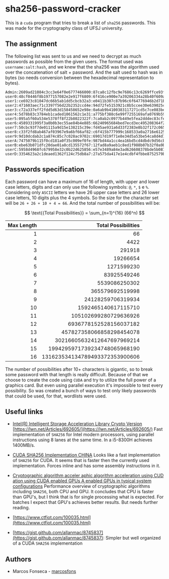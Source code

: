 # sha256-password-cracker

This is a `cuda` program that tries to break a list of `sha256` passwords. This
was made for the cryptography class of UFSJ university.


## The assignment

The following list was sent to us and we need to decrypt as much passwords as
possible from the given users. The format used was `username:salt:hash`, and we
knew that the sha256 was the algorithm used over the concatenation of salt +
password. And the salt used to hash was in bytes (so needs conversion between
the hexadecimal representation to bytes).

```
Admin:2609ad21084c3cc3e64f0e6777466000:87ca8c12fbc9e7686c13c6269ffce93fb66d78a002638c95edc471ed41d46f8e
user0:48cf0446f8b1977157082e2e917f6809:6f416ce900e7a39206334a28b40f609a2984332b2b5313cdafba10e2f3d6f3a5
user1:ce6923c81047dc66b5ab1dd5cbcb32a3:e0411b307c87b96c6f64776946b2d71b61f821a2641a234c86a979f1d2347bf5
user2:471603aec71c3397f56d22b2352ccd4e:94d72fe5153921c8b5ccee30e639025c7640ad15ed4c2c68e1eacb6d2db94139
user3:c72a337eff2fdd5d63d158458652e98e:0a6ab9b4100383117271cd5c7ce083be7bbb669a532cc8857356315e61340abe
user4:5d78b83c3784eb1caded1061562c1e31:a775bf388c6e99f7255169afa0769b594692d86c662f294057de91a182cb416f
user5:095a5f60a534e5378ff8f22b8022322f:7ca0ab2c0977b449e5fea2dddec83cfe5ebe039b50fb323fa7e7183546bd80f3
user6:4589331995f3a0b0b3ec55ae84b4e885:66240965684bed7ecd3ec495208364f25e964fe83aa31679f3210a5bfe32dc10
user7:50cbc93f7de01115a9d15e138215c39e:fd45ae931a6d33f2383e8b32f172c0654152a1fd8b4134de9a31b4423a15f7b5
user8:c33f2fd8ab467af03967e9a6bf66af82:c6f415b777999c168533a0a2716e6125f740235e99c03319ef0dcb1a0be06c15
user9:9d10dcdab2c1a874c85c7c028ac9702c:69017d19f71e8e34d5a53be54ca8d4d7bc9dc6c913babe3bb1e222010eba8066
userA:7475079b115f0cd181a0f35c009ef0fe:987bd44a1cc4ea16bd5cd4dbdc9d56cbc9644691b88c0ccba9aed1a14ba206e6
userB:ebe63b071dfc20dae01a8cd135572f67:12fad8a9aeb1c8ed1f988b07b32f0a9b7d7458e7c99822d1d4284bf6edcf3a3e
userC:5958d4968fc679958e32c0b22d625856:e57e3489a84e3ad626608378bde5b0873b85c8bef443998d6bb1d3f2a6c7d0bc
userD:3354623a2c1deaed1362f124c75db8a7:27a575da417e1e4cdbf4fbbe8752579b6e1d65e79731ed773a6886812e2da116
```

## Passwords specification

Each password can have a maximum of 16 of length, with upper and lower case
letters, digits and can only use the following symbols: `@`, `*`, `$` e `%`.
Considering only `ASCII` letters we have 26 upper case letters and 26 lower case
letters, 10 digits plus the 4 symbols. So the size for the character set will be
`26 + 26 + 10 + 4 = 66`. And the total number of possibilities will be:

$$
\text{{Total Possibilities}} = \sum_{n=1}^{16} (66^n)
$$

|   Max Length |            Total Possibilities |
|-------------:|-------------------------------:|
|            1 |                             66 |
|            2 |                           4422 |
|            3 |                         291918 |
|            4 |                       19266654 |
|            5 |                     1271599230 |
|            6 |                    83925549246 |
|            7 |                  5539086250302 |
|            8 |                365579692519998 |
|            9 |              24128259706319934 |
|           10 |            1592465140617115710 |
|           11 |          105102699280729636926 |
|           12 |         6936778152528156037182 |
|           13 |       457827358066858298454078 |
|           14 |     30216605632412647697969214 |
|           15 |   1994295971739234748065968190 |
|           16 | 131623534134789493372353900606 |



The number of possibilities after 10+ characters is gigantic, so to break some
password with that length is really difficult. Because of that we choose to
create the code using `CUDA` and try to utilize the full power of a graphics
card. But even using parallel execution it's impossible to test every
possibility. So was created a bunch of ways to test only likely passwords that
could be used, for that, wordlists were used.


## Useful links

- [Intel(R) Intelligent Storage Acceleration Library Crypto Version](https://github.com/intel/isa-l_crypto/tree/master) [https://lwn.net/Articles/692605/](https://lwn.net/Articles/692605/)
Fast implementation of `SHA256` for Intel modern processors, using parallel
instructions using 8 lanes at the same time. In a i5-8300H achieves 1400MB/s.

- [CUDA SHA256 Implementation CHINA](https://blog.csdn.net/Metal1/article/details/81322073)
Looks like a fast implementation of `SHA256` for CUDA. It seems that is faster
then the currently used implementation. Forces inline and has some assembly
instructions in it.

- [Cryptographic algorithm acceler aphic algorithm acceleration using CUD ation
using CUDA enabled GPUs A enabled GPUs in typical system
configurations](https://scholarworks.rit.edu/cgi/viewcontent.cgi?article=4203&context=theses)
Performance overview of cryptographic algorithms including `SHA256`, both CPU
and GPU. It concludes that CPU is faster than GPU's, but I think that is for
single processing what is expected. For batches I expect that GPU's achieves
better results. But needs further reading.

- [https://www.ctfiot.com/100035.html](https://www.ctfiot.com/100035.html)

- [https://gist.github.com/allanmac/8745837](https://gist.github.com/allanmac/8745837): Simpler but well organized of a CUDA `SHA256` implementation



## Authors

- Marcos Fonseca - [marcosfons](https://github.com/marcosfons)
